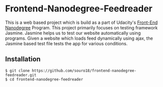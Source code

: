 # Frontend-Nanodegree-Feedreader

This is a web based project which is build as a part of Udacity's [Front-End Nanodegree](https://in.udacity.com/course/front-end-web-developer-nanodegree--nd001) Program. This project primarily focuses on testing framework Jasmine. Jasmine helps us to test our website automatically using programs. Given a website which loads feed dynamically using ajax, the Jasmine based test file tests the app for various conditions.

## Installation

```
$ git clone https://github.com/souro18/frontend-nanodegree-feedreader.git
$ cd frontend-nanodegree-feedreader
```
